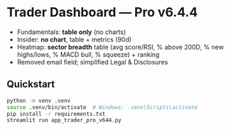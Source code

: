 # Trader Dashboard — Pro v6.4.4
- Fundamentals: **table only** (no charts)
- Insider: **no chart**, table + metrics (90d)
- Heatmap: **sector breadth** table (avg score/RSI, % above 200D, % new highs/lows, % MACD bull, % squeeze) + ranking
- Removed email field; simplified Legal & Disclosures

## Quickstart
```bash
python -m venv .venv
source .venv/bin/activate  # Windows: .venv\Scripts\activate
pip install -r requirements.txt
streamlit run app_trader_pro_v644.py
```